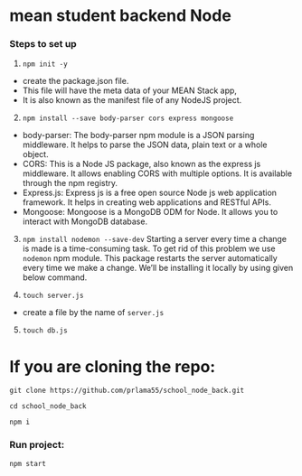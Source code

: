 # mean student backend Node
### Steps to set up

1. `npm init -y`
- create the package.json file. 
- This file will have the meta data of your MEAN Stack app, 
- It is also known as the manifest file of any NodeJS project.

2. `npm install --save body-parser cors express mongoose`
- body-parser: The body-parser npm module is a JSON parsing middleware. 
It helps to parse the JSON data, plain text or a whole object.
- CORS: This is a Node JS package, also known as the express js middleware. 
It allows enabling CORS with multiple options. It is available through the npm registry.
- Express.js: Express js is a free open source Node js web application framework. 
It helps in creating web applications and RESTful APIs.
- Mongoose: Mongoose is a MongoDB ODM for Node. 
It allows you to interact with MongoDB database.

3. `npm install nodemon --save-dev`
Starting a server every time a change is made is a time-consuming task. 
To get rid of this problem we use `nodemon` npm module. 
This package restarts the server automatically every time we make a change. 
We’ll be installing it locally by using given below command.

4. `touch server.js`
- create a file by the name of `server.js`

5. `touch db.js`

# If you are cloning the repo:

`git clone https://github.com/prlama55/school_node_back.git`

`cd school_node_back`

`npm i`

### Run project: 

`npm start`
